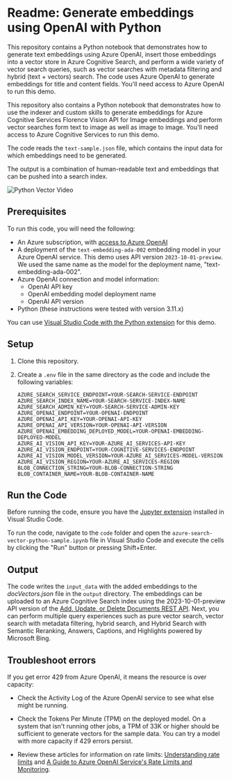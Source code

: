 # Readme: Generate embeddings using OpenAI with Python

This repository contains a Python notebook that demonstrates how to generate text embeddings using Azure OpenAI, insert those embeddings into a vector store in Azure Cognitive Search, and perform a wide variety of vector search queries, such as vector searches with metadata filtering and hybrid (text + vectors) search. The code uses Azure OpenAI to generate embeddings for title and content fields. You'll need access to Azure OpenAI to run this demo.

This repository also contains a Python notebook that demonstrates how to use the indexer and custom skills to generate embeddings for Azure Cognitive Services Florence Vision API for Image embeddings and perform vector searches form text to image as well as image to image. You'll need access to Azure Cognitive Services to run this demo.

The code reads the `text-sample.json` file, which contains the input data for which embeddings need to be generated.

The output is a combination of human-readable text and embeddings that can be pushed into a search index.

![Python Vector Video](https://github.com/Azure/cognitive-search-vector-pr/blob/main/demo-python/data/images/python-vector-video.gif?raw=true)

## Prerequisites

To run this code, you will need the following:

- An Azure subscription, with [access to Azure OpenAI](https://aka.ms/oai/access)
- A deployment of the `text-embedding-ada-002` embedding model in your Azure OpenAI service. This demo uses API version `2023-10-01-preview`. We used the same name as the model for the deployment name, "text-embedding-ada-002".
- Azure OpenAI connection and model information:
  - OpenAI API key
  - OpenAI embedding model deployment name
  - OpenAI API version
- Python (these instructions were tested with version 3.11.x)

You can use [Visual Studio Code with the Python extension](https://code.visualstudio.com/docs/python/python-tutorial) for this demo.

## Setup

1. Clone this repository.

1. Create a `.env` file in the same directory as the code and include the following variables:

   ```plaintext
   AZURE_SEARCH_SERVICE_ENDPOINT=YOUR-SEARCH-SERVICE-ENDPOINT
   AZURE_SEARCH_INDEX_NAME=YOUR-SEARCH-SERVICE-INDEX-NAME
   AZURE_SEARCH_ADMIN_KEY=YOUR-SEARCH-SERVICE-ADMIN-KEY
   AZURE_OPENAI_ENDPOINT=YOUR-OPENAI-ENDPOINT
   AZURE_OPENAI_API_KEY=YOUR-OPENAI-API-KEY
   AZURE_OPENAI_API_VERSION=YOUR-OPENAI-API-VERSION
   AZURE_OPENAI_EMBEDDING_DEPLOYED_MODEL=YOUR-OPENAI-EMBEDDING-DEPLOYED-MODEL
   AZURE_AI_VISION_API_KEY=YOUR-AZURE_AI_SERVICES-API-KEY
   AZURE_AI_VISION_ENDPOINT=YOUR-COGNITIVE-SERVICES-ENDPOINT
   AZURE_AI_VISION_MODEL_VERSION=YOUR-AZURE_AI_SERVICES-MODEL-VERSION
   AZURE_AI_VISION_REGION=YOUR-AZURE_AI_SERVICES-REGION
   BLOB_CONNECTION_STRING=YOUR-BLOB-CONNECTION-STRING
   BLOB_CONTAINER_NAME=YOUR-BLOB-CONTAINER-NAME
   ```

## Run the Code

Before running the code, ensure you have the [Jupyter extension](https://marketplace.visualstudio.com/items?itemName=ms-toolsai.jupyter) installed in Visual Studio Code.

To run the code, navigate to the `code` folder and open the `azure-search-vector-python-sample.ipynb` file in Visual Studio Code and execute the cells by clicking the "Run" button or pressing Shift+Enter.

## Output

The code writes the `input_data` with the added embeddings to the _docVectors.json_ file in the `output` directory. The embeddings can be uploaded to an Azure Cognitive Search index using the 2023-10-01-preview API version of the [Add, Update, or Delete Documents REST API](https://learn.microsoft.com/rest/api/searchservice/preview-api/add-update-delete-documents). Next, you can perform multiple query experiences such as pure vector search, vector search with metadata filtering, hybrid search, and Hybrid Search with Semantic Reranking, Answers, Captions, and Highlights powered by Microsoft Bing.

## Troubleshoot errors

If you get error 429 from Azure OpenAI, it means the resource is over capacity:

- Check the Activity Log of the Azure OpenAI service to see what else might be running.

- Check the Tokens Per Minute (TPM) on the deployed model. On a system that isn't running other jobs, a TPM of 33K or higher should be sufficient to generate vectors for the sample data. You can try a model with more capacity if 429 errors persist.

- Review these articles for information on rate limits: [Understanding rate limits](https://learn.microsoft.com/azure/ai-services/openai/how-to/quota?tabs=rest#understanding-rate-limits) and [A Guide to Azure OpenAI Service's Rate Limits and Monitoring](https://clemenssiebler.com/posts/understanding-azure-openai-rate-limits-monitoring/).
